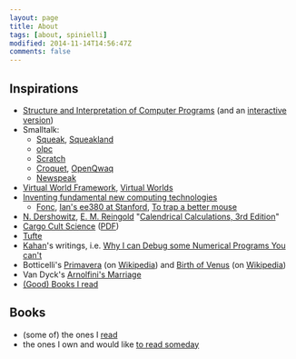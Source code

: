 ```yaml
---
layout: page
title: About
tags: [about, spinielli]
modified: 2014-11-14T14:56:47Z 
comments: false
---
```


## Inspirations ##

* [Structure and Interpretation of Computer Programs][sicp] (and an [interactive version][isicp])
* Smalltalk:
   - [Squeak][squeak], [Squeakland][squeakland]
   - [olpc][olpc]
   - [Scratch][scratch]
   - [Croquet][croquet], [OpenQwaq][openqwaq]
   - [Newspeak][newspeak]
* [Virtual World Framework][vwf], [Virtual Worlds][vw]
* [Inventing fundamental new computing technologies][ifnct]
   - [Fonc][fonc], [Ian's ee380 at Stanford][ian_ee380], [To trap a better mouse][trap]
* [N. Dershowitz](http://www.math.tau.ac.il/~nachumd/), [E. M. Reingold](http://emr.cs.iit.edu/~reingold/) "[Calendrical Calculations, 3rd Edition][calcal]"
* [Cargo Cult Science][cargocult] ([PDF](http://calteches.library.caltech.edu/51/02/CargoCult.pdf)) 
* [Tufte][tufte]
* [Kahan][kahan]'s writings, i.e. [Why I can Debug some Numerical Programs You can't][debugnum]
* Botticelli's [Primavera][primavera] (on [Wikipedia][prim_wp]) and [Birth of Venus][venus] (on [Wikipedia][venus_wp])
* Van Dyck's [Arnolfini's Marriage][arnolfini]
* [(Good) Books I read][goodbooks]


## Books ##
* (some of) the ones I [read](http://www.goodreads.com/review/list/2866523-enrico?shelf=read)
* the ones I own and would like [to read someday](http://www.goodreads.com/review/list/2866523-enrico?shelf=to-read)


[sicp]: http://mitpress.mit.edu/sicp/full-text/book/book.html "Structure and Interpretation of Computer Programs"
[isicp]: http://xuanji.appspot.com/isicp/index.html "Interactive SICP"
[squeak]: http://www.squeak.org/ "Squeak"
[squeakland]: http://www.squeakland.org/ "Squeakland"
[olpc]: http://laptop.org/ "One Laptop Per Child"
[scratch]: http://scratch.mit.edu/ "Scratch"
[croquet]: http://www.opencroquet.org/ "Croquet"
[openqwaq]: https://code.google.com/p/openqwaq/ "OpenQwaq"
[newspeak]: http://newspeaklanguage.org/ "Newspeak"
[ifnct]: http://vpri.org/html/work/ifnct.htm "Inventing fundamental new computing technologies"
[fonc]: http://vpri.org/fonc_wiki/index.php?title=Main_Page "Fundamental New Computing Technologies"
[ian_ee380]: http://www.stanford.edu/class/ee380/Abstracts/070214.html "Ian at Stanford EE Computer Systems Colloquium"
[trap]: https://www.youtube.com/watch?v=EGeN2IC7N0Q "To trap a better mouse"
[calcal]: http://www.cambridge.org/uk/catalogue/catalogue.asp?isbn=9780521702386 "Calendrical Calculations"
[cargocult]: http://en.wikipedia.org/wiki/Cargo_cult_science "Cargo Cult Science"
[tufte]: http://www.edwardtufte.com/tufte/ "Tufte"
[kahan]: http://www.cs.berkeley.edu/~wkahan/ "Kahan"
[debugnum]: http://www.cs.berkeley.edu/~wkahan/Stnfrd50.pdf "Why I can Debug some Numerical Programs You can't"
[primavera]: http://notrombone.files.wordpress.com/2007/06/botticelli-primavera.jpg "Botticelli's Primavera"
[prim_wp]: http://en.wikipedia.org/wiki/Primavera_%28Botticelli%29 "Primavera"
[venus]: http://notrombone.files.wordpress.com/2007/06/botticelli_birth_venus.jpg "Botticelli's Birth of Venus"
[venus_wp]: http://en.wikipedia.org/wiki/The_Birth_of_Venus_%28Botticelli%29 "Birth of Venus"
[arnolfini]: http://en.wikipedia.org/wiki/Arnolfini_Portrait "Van Dyck's Arnolfini's Marriage"
[goodbooks]: https://sites.google.com/site/enricospinielli/booksworthreading "(good) Books I read"
[vwf]: https://virtual.wf/ "Virtual World Framework"
[vw]: https://sandbox.adlnet.gov/904/adl/sandbox/ "Virtual Worlds"